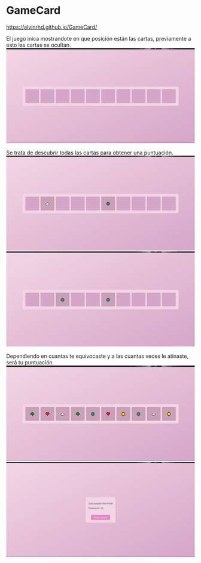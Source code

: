 # GameCard


https://alvinrhd.github.io/GameCard/

El juego inica mostrandote en que posición están las cartas, previamente a esto las cartas se ocultan.
![Imagenes referentes al juego](img/1.png)


Se trata de descubrir todas las cartas para obtener una puntuación.
![Imagenes referentes al juego](img/2.png)
![Imagenes referentes al juego](img/3.png)

Dependiendo en cuantas te equivocaste y a las cuantas veces le atinaste, será tu puntuación.
![Imagenes referentes al juego](img/4.png)
![Imagenes referentes al juego](img/5.png)
